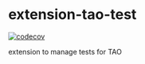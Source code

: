 extension-tao-test
==================

[![codecov](https://codecov.io/gh/oat-sa/extension-tao-test/branch/master/graph/badge.svg)](https://codecov.io/gh/oat-sa/extension-tao-test)

extension to manage tests for TAO
